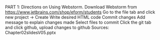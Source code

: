 PART 1: Directions on Using Webstorm.
Download Webstorm from https://www.jetbrains.com/shop/eform/students
Go to the file tab and click new project → Create
Write desired HTML code 
Commit changes 
Add message to explain changes made 
Select files to commit 
Click the git tab and click github, upload changes to github
Sources: Chapter02slidesV05.pptx
